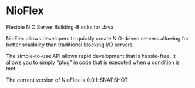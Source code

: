 # NioFlex
Flexible NIO Server Building-Blocks for Java

NioFlex allows developers to quickly create NIO-driven servers allowing for better scalibility
than traditional blocking I/O servers. 

The simple-to-use API allows rapid development that is hassle-free. It allows you to simply
"plug" in code that is executed when a condition is met. 

The current version of NioFlex is 0.0.1-SNAPSHOT

